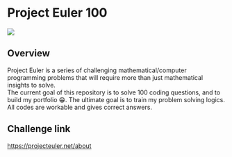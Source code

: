 # Project Euler 100

<img src="https://projecteuler.net/images/clipart/euler_portrait.png">

## Overview
Project Euler is a series of challenging mathematical/computer programming problems that will require more than just mathematical insights to solve.\
The current goal of this repository is to solve 100 coding questions, and to build my portfolio 😁. The ultimate goal is to train my problem solving logics.\
All codes are workable and gives correct answers.

## Challenge link
https://projecteuler.net/about
